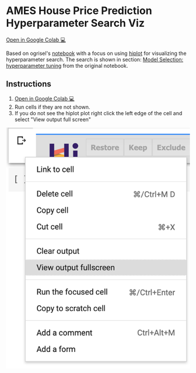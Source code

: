 # AMES House Price Prediction Hyperparameter Search Viz

[Open in Google Colab 💻](https://colab.research.google.com/github/thomasjpfan/ames_housing_hiplot/blob/master/ames_hiplot.ipynb)

Based on ogrisel's [notebook](https://nbviewer.jupyter.org/github/ogrisel/notebooks/blob/master/sklearn_demos/ames_housing.ipynb#Interactions-between-hyperparameters-and-generalization) with a focus on using [hiplot](https://github.com/facebookresearch/hiplot) for visualizing the hyperparameter search. The search is shown in section: [Model Selection: hyperparameter tuning](https://nbviewer.jupyter.org/github/ogrisel/notebooks/blob/master/sklearn_demos/ames_housing.ipynb#Model-selection:-hyperparameter-tuning) from the original notebook.

## Instructions

1. [Open in Google Colab 💻](https://colab.research.google.com/github/thomasjpfan/ames_housing_hiplot/blob/master/ames_hiplot.ipynb)
2. Run cells if they are not shown.
3. If you do not see the hiplot plot right click the left edge of the cell and select "View output full screen"

![What to click](view_output_fullscreen.png)
